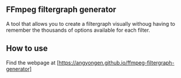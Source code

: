 ## FFmpeg filtergraph generator
A tool that allows you to create a filtergraph visually withoug having to remember the thousands of options available for each filter.

## How to use
Find the webpage at [https://angyongen.github.io/ffmpeg-filtergraph-generator]

